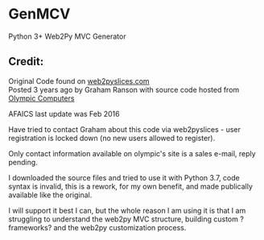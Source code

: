 # GenMCV
Python 3+ Web2Py MVC Generator

## Credit:
Original Code found on [web2pyslices.com](http://www.web2pyslices.com/slice/show/2060/generator-for-web2py "
Generator for web2py")
<br>Posted 3 years ago by Graham Ranson with source code hosted from [Olympic Computers](http://www.olympic.co.uk/pythondev/)</br>

AFAICS last update was Feb 2016

Have tried to contact Graham about this code via web2pyslices - user registration is locked down (no new users allowed to register).

Only contact information available on olympic's site is a sales e-mail, reply pending.

I downloaded the source files and tried to use it with Python 3.7, code syntax is invalid, this is a rework, for my own benefit, and made publically available like the original.

I will support it best I can, but the whole reason I am using it is that I am struggling to understand the web2py MVC structure, building custom ?frameworks? and the web2py customization process.
